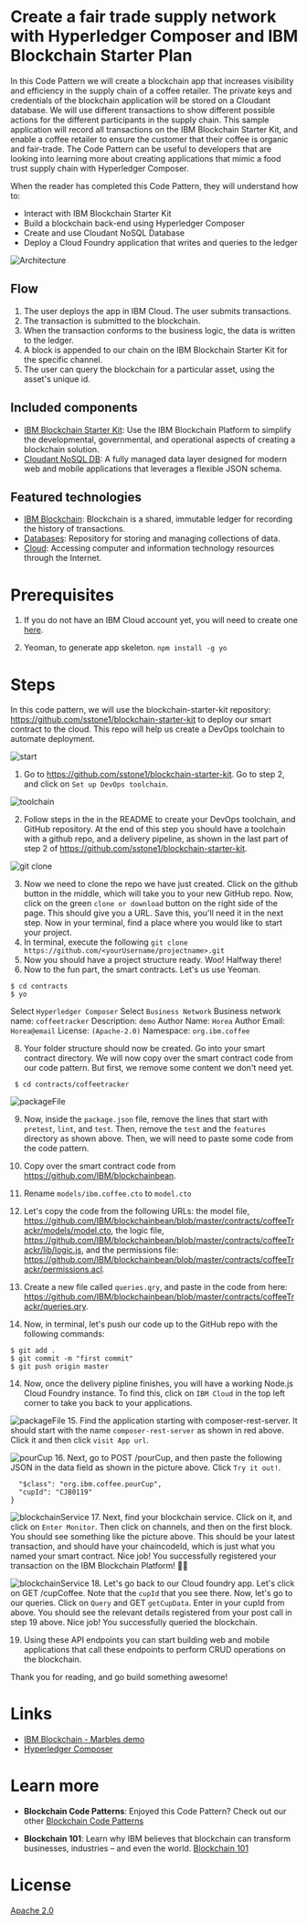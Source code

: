 <!-- [![Build Status](https://travis-ci.org/IBM/blockchainbean.svg?branch=master)](https://travis-ci.org/IBM/blockchainbean) -->

# Create a fair trade supply network with Hyperledger Composer and IBM Blockchain Starter Plan

In this Code Pattern we will create a blockchain app that increases visibility and efficiency in the supply chain of a coffee retailer. The private keys and credentials of the blockchain application will be stored on a Cloudant database. We will use different transactions to show different possible actions for the different participants in the supply chain. This sample application will record all transactions on the IBM Blockchain Starter Kit, and enable a coffee retailer to ensure the customer that their coffee is organic and fair-trade. The Code Pattern can be useful to developers that are looking into learning more about creating applications that mimic a food trust supply chain with Hyperledger Composer.

When the reader has completed this Code Pattern, they will understand how to:

* Interact with IBM Blockchain Starter Kit
* Build a blockchain back-end using Hyperledger Composer
* Create and use Cloudant NoSQL Database
* Deploy a Cloud Foundry application that writes and queries to the ledger

<!--Remember to dump an image in this path-->
![Architecture](/docs/app-architecture.png)

## Flow
1. The user deploys the app in IBM Cloud. The user submits transactions.
2. The transaction is submitted to the blockchain.
3. When the transaction conforms to the business logic, the data is written to the ledger.
4. A block is appended to our chain on the IBM Blockchain Starter Kit for the specific channel.
5. The user can query the blockchain for a particular asset, using the asset's unique id.

## Included components
* [IBM Blockchain Starter Kit](https://console.bluemix.net/catalog/services/blockchain): Use the IBM Blockchain Platform to simplify the developmental, governmental, and operational aspects of creating a blockchain solution.
* [Cloudant NoSQL DB](https://console.ng.bluemix.net/catalog/services/cloudant-nosql-db): A fully managed data layer designed for modern web and mobile applications that leverages a flexible JSON schema.

## Featured technologies
* [IBM Blockchain](https://www.ibm.com/blockchain): Blockchain is a shared, immutable ledger for recording the history of transactions.
* [Databases](https://en.wikipedia.org/wiki/IBM_Information_Management_System#.22Full_Function.22_databases): Repository for storing and managing collections of data.
* [Cloud](https://www.ibm.com/developerworks/learn/cloud/): Accessing computer and information technology resources through the Internet.

<!-- ## Watch the Video -->

<!-- [![](docs/youtubePicture.png)](https://www.youtube.com/watch?v=wwNAEvbxd54&list=PLVztKpIRxvQXhHlMQttCfYZrDN8aELnzP&index=1&t=1s) -->
# Prerequisites
1. If you do not have an IBM Cloud account yet, you will need to create one [here](https://ibm.biz/BdjLxy).

2. Yeoman, to generate app skeleton.
```npm install -g yo```

# Steps

In this code pattern, we will use the blockchain-starter-kit repository: https://github.com/sstone1/blockchain-starter-kit to
deploy our smart contract to the cloud. This repo will help us create a DevOps toolchain to automate deployment.

![start](https://i.makeagif.com/media/7-24-2018/mYOgmO.gif)
1. Go to https://github.com/sstone1/blockchain-starter-kit. Go to step 2, and click on `Set up DevOps toolchain`.


![toolchain](https://i.makeagif.com/media/7-23-2018/4jgYbH.gif)

2. Follow steps in the in the README to create your DevOps toolchain, and GitHub repository. At the end of this step you should have a toolchain with a github repo, and a delivery pipeline, as shown in the last part of step 2 of https://github.com/sstone1/blockchain-starter-kit. 

![git clone](https://i.makeagif.com/media/7-23-2018/lrauyQ.gif)

3. Now we need to clone the repo we have just created. Click on the github button in the middle, which will take you to your new GitHub repo. Now, click on the green `clone or download` button on the right side of the page. This should give you a URL. Save this, you'll need it in the next step. Now in your terminal, find a place where you would like to start your project.
5. In terminal, execute the following
```git clone https://github.com/<yourUsername/projectname>.git```
6. Now you should have a project structure ready. Woo! Halfway there!
7. Now to the fun part, the smart contracts. Let's us use Yeoman. 
```
$ cd contracts
$ yo
```
Select `Hyperledger Composer`
Select `Business Network`
Business network name: `coffeetracker`
Description: `demo`
Author Name: `Horea`
Author Email: `Horea@email`
License: `(Apache-2.0)`
Namespace: `org.ibm.coffee`

8. Your folder structure should now be created. Go into your smart contract directory. We will now copy over the smart contract code from our code pattern. But first, we remove some content we don't need yet.

``` 
 $ cd contracts/coffeetracker
 ```

 

 ![packageFile](/docs/packageFile.png)

 9. Now, inside the `package.json` file, remove the lines that start with `pretest`, `lint`, and `test`. Then, remove the `test` and the `features` directory as shown above. Then, we will need to paste some code from the code pattern.

 10. Copy over the smart contract code from https://github.com/IBM/blockchainbean. 

 10. Rename `models/ibm.coffee.cto` to `model.cto`
 
 11. Let's copy the code from the following URLs: the model file, https://github.com/IBM/blockchainbean/blob/master/contracts/coffeeTrackr/models/model.cto, the logic file,
 https://github.com/IBM/blockchainbean/blob/master/contracts/coffeeTrackr/lib/logic.js, 
 and the permissions file: https://github.com/IBM/blockchainbean/blob/master/contracts/coffeeTrackr/permissions.acl. 
12. Create a new file called `queries.qry`, and paste in the code from here: https://github.com/IBM/blockchainbean/blob/master/contracts/coffeeTrackr/queries.qry. 


13. Now, in terminal, let's push our code up to the GitHub repo with the following commands:
```
$ git add .
$ git commit -m "first commit"
$ git push origin master
```

14. Now, once the delivery pipline finishes, you will have a working Node.js Cloud Foundry instance. To find this, click on `IBM Cloud` in the top left corner to take you back to your applications. 

 ![packageFile](/docs/cloudFoundry.png)
15. Find the application starting with composer-rest-server<your-smart-contract-name-here>. It should start with the name `composer-rest-server` as shown in red above. Click it and then click `visit App url`.

![pourCup](/docs/pourCup.png)
16. Next, go to POST /pourCup, and then paste the following JSON in the data field as shown in the picture above. Click `Try it out!`.
```{ 
  "$class": "org.ibm.coffee.pourCup",
  "cupId": "CJB0119" 
}
```

![blockchainService](/docs/blockchainService.png)
17. Next, find your blockchain service. Click on it, and click on `Enter Monitor`. Then click on channels, and then on the first block. You should see something like the picture above. This should be your latest transaction, and should have your chaincodeId, which is just what you named your smart contract. Nice job! You successfully registered your transaction on the IBM Blockchain Platform! 👏🏼

![blockchainService](/docs/getCupCoffee.png)
18. Let's go back to our Cloud foundry app. Let's click on GET /cupCoffee. Note that the `cupId` that you see there. Now, let's go to our queries. Click on `Query` and GET `getCupData`. Enter in your cupId from above. You should see the relevant details registered from your post call in step 19 above. Nice job! You successfully queried the blockchain.

19. Using these API endpoints you can start building web and mobile applications that call
these endpoints to perform CRUD operations on the blockchain. 

Thank you for reading, and go build something awesome!






<!-- ## Deploy to IBM Cloud -->


<!-- [![Deploy to IBM Cloud](https://bluemix.net/deploy/button.png)](https://bluemix.net/deploy?repository=https://github.com/IBM/watson-second-opinion) -->
# Links

* [IBM Blockchain - Marbles demo](https://github.com/IBM-Blockchain/marbles)
* [Hyperledger Composer](https://hyperledger.github.io/composer/latest/index.html)


# Learn more

* **Blockchain Code Patterns**: Enjoyed this Code Pattern? Check out our other [Blockchain Code Patterns](https://developer.ibm.com/code/technologies/blockchain/)

* **Blockchain 101**: Learn why IBM believes that blockchain can transform businesses, industries – and even the world. [Blockchain 101](https://developer.ibm.com/code/technologies/blockchain/)

# License
[Apache 2.0](LICENSE)

